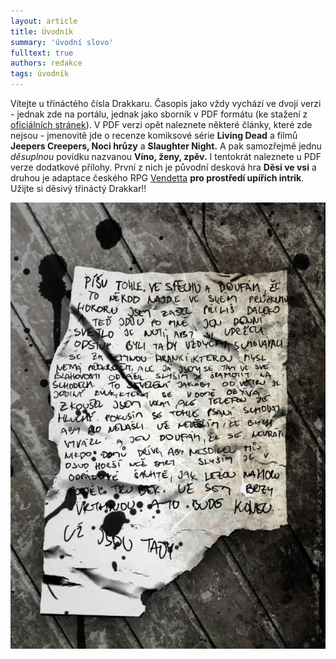 ```yaml
---
layout: article
title: Úvodník
summary: 'úvodní slovo'
fulltext: true
authors: redakce
tags: úvodník
---
```


Vítejte u třináctého čísla Drakkaru. Časopis jako vždy vychází ve dvojí verzi - jednak zde na portálu, jednak jako sborník v PDF formátu (ke stažení z [oficiálních stránek](http://drakkar.sk)). V PDF verzi opět naleznete některé články, které zde nejsou - jmenovitě jde o recenze komiksové série **Living Dead** a filmů **Jeepers Creepers, Noci hrůzy** a **Slaughter Night.** A pak samozřejmě jednu _děsuplnou_ povídku nazvanou **Víno, ženy, zpěv.** I tentokrát naleznete u PDF verze dodatkové přílohy. První z nich je původní desková hra **Děsi ve vsi** a druhou je adaptace českého RPG [Vendetta](http://rpgforum.cz/forum/viewtopic.php?f=237&t=6525) **pro prostředí upířích intrik**. Užijte si děsivý třináctý Drakkar!!

![](/13/uvodnik_13.jpg)
